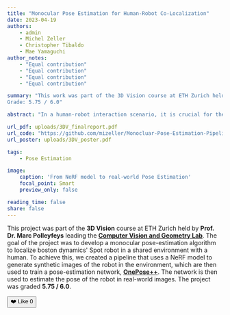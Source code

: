 ```yaml
---
title: "Monocular Pose Estimation for Human-Robot Co-Localization"
date: 2023-04-19
authors:
    - admin
    - Michel Zeller
    - Christopher Tibaldo
    - Mae Yamaguchi
author_notes:
    - "Equal contribution"
    - "Equal contribution"
    - "Equal contribution"
    - "Equal contribution"

summary: "This work was part of the 3D Vision course at ETH Zurich held by Prof. Dr. Marc Polleyfeys.
Grade: 5.75 / 6.0"

abstract: "In a human-robot interaction scenario, it is crucial for the different agents to be able to precisely localize each other in the shared environment, i.e. to visualize a planned trajectory. However, feature-based visual registration is an arduous task because feature matching between different camera streams is computationally expensive and challenging due to different points-of-view. In this work, we propose employing a monocular pose-estimation algorithm to obtain an initial guess of the spatial relationship, that can serve as a good prior for subsequent multi-agent posegraph optimisation."

url_pdf: uploads/3DV_finalreport.pdf
url_code: "https://github.com/mizeller/Monocluar-Pose-Estimation-Pipeline-for-Spot"
url_poster: uploads/3DV_poster.pdf

tags: 
    - Pose Estimation

image:
    caption: 'From NeRF model to real-world Pose Estimation'
    focal_point: Smart
    preview_only: false

reading_time: false
share: false
---
```


This project was part of the **3D Vision** course at ETH Zurich held by **Prof. Dr. Marc Polleyfeys** leading the [**Computer Vision and Geometry Lab**](https://cvg.ethz.ch/). The goal of the project was to develop a monocular pose-estimation algorithm to localize boston dynamics' Spot robot in a shared environment with a human. To achieve this, we created a pipeline that uses a NeRF model to generate synthetic images of the robot in the environment, which are then used to train a pose-estimation network, [**OnePose++**](https://arxiv.org/pdf/2301.07673). The network is then used to estimate the pose of the robot in real-world images. The project was graded **5.75 / 6.0**.

<button id="like-button">❤️ Like <span id="like-count">0</span></button>

<script>
  document.addEventListener("DOMContentLoaded", function () {
    const likeButton = document.getElementById("like-button");
    const likeCount = document.getElementById("like-count");

    // Use post-specific key to store likes per article
    const postID = window.location.pathname; 
    let count = localStorage.getItem(`likeCount_${postID}`) || 0;
    likeCount.textContent = count;

    likeButton.addEventListener("click", () => {
      count++;
      localStorage.setItem(`likeCount_${postID}`, count);
      likeCount.textContent = count;
    });
  });
</script>